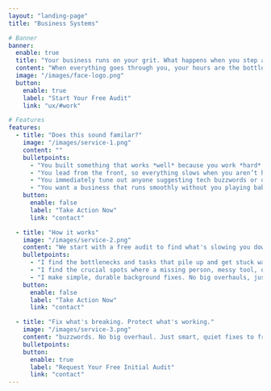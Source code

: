 ```yaml
---
layout: "landing-page"
title: "Business Systems"

# Banner
banner:
  enable: true
  title: "Your business runs on your grit. What happens when you step away?"
  content: "When everything goes through you, your hours are the bottleneck for business growth, and time off is impossible. I create quiet, low-maintenance systems that free you up."
  image: "/images/face-logo.png"
  button:
    enable: true
    label: "Start Your Free Audit"
    link: "ux/#work"

# Features
features:
  - title: "Does this sound familar?"
    image: "/images/service-1.png"
    content: ""
    bulletpoints:
      - "You built something that works *well* because you work *hard*."
      - "You lead from the front, so everything slows when you aren’t hands-on."
      - "You immediately tune out anyone suggesting tech buzzwords or overhauls."
      - "You want a business that runs smoothly without you playing babysitter."
    button:
      enable: false
      label: "Take Action Now"
      link: "contact"

  - title: "How it works"
    image: "/images/service-2.png"
    content: "We start with a free audit to find what's slowing you down. Then, I work quietly in the background to clear the path, so you can stay focused on what you do best."
    bulletpoints:
      - "I find the bottlenecks and tasks that pile up and get stuck waiting on you."
      - "I find the crucial spots where a missing person, messy tool, or unclear step could cause big problems."
      - "I make simple, durable background fixes. No big overhauls, just smart adjustments so you can move faster and build"
    button:
      enable: false
      label: "Take Action Now"
      link: "contact"

  - title: "Fix what's breaking. Protect what's working."
    image: "/images/service-3.png"
    content: "buzzwords. No big overhaul. Just smart, quiet fixes to free you from the daily grind. My work won't interrupt yours."
    bulletpoints:
    button:
      enable: true
      label: "Request Your Free Initial Audit"
      link: "contact"
---
```

